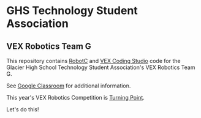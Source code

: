# GHS Technology Student Association
## VEX Robotics Team G

This repository contains [RobotC](http://www.robotc.net) and [VEX Coding Studio](https://www.vexrobotics.com/vexedr/products/programming) code for the Glacier High School Technology Student Association's VEX Robotics Team G.

See [Google Classroom](https://classroom.google.com) for additional information.

This year's VEX Robotics Competition is [Turning Point](https://www.vexrobotics.com/vexedr/competition/vrc-current-game).

Let's do this!
